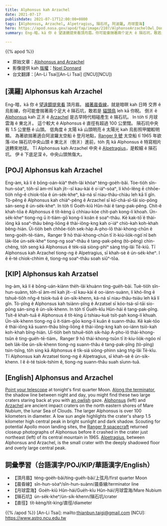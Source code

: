 ```yaml
---
title: Alphonsus kah Arzachel
date: 2021-07-17
publishdate: 2021-07-17T12:00:00+0800
tags: [Alphonsus, Arzachel, Alpetragius, 隕石坑, 阿波羅, 月球雲海]
hero: https://apod.nasa.gov/apod/fap/image/2107/AlphonseArzachelOwl_Donnard1088.jpg
summary: Eng-暗，kā 你 ê 望遠鏡提來看頂月眉。你可能會揣著兩个足大 ê 隕石坑，敢若是貓頭鳥 leh kā 你睨。

---
```


{{% apod %}}

- 原始文章：[Alphonsus and Arzachel](https://apod.nasa.gov/apod/ap210717.html)
- 影像提供 kah [版權][copyright]：[Noel Donnard](https://www.astrobin.com/users/Tino2329/)
- 台文翻譯：[An-Li Tsai][An-Li Tsai] ([NCU][NCU])

## [漢羅] Alphonsus kah Arzachel
Eng-暗，kā 你 ê [望遠鏡提來看][Point your telescope] 頂月眉。
[綴著晨昏線][Along the terminator]，就是暗暝 kah 日時 交界 ê 烏影線，你可能會揣著兩个足大 ê 隕石坑，敢若是 [貓頭鳥][an owlish] leh kā 你睨。
倒爿 ê [Alphonsus][Alphonsus] kah 正爿 ê [Arzachel][Arzachel] 是古早時代相碰產生 ê 隕石坑。
In to̍h tī 月球雲海 ê 東北爿。
這个較大 ê Alphonsus ê 直徑有超過 100 公里闊。
隕石坑中央有 1.5 公里懸 ê 山頭。
低角度 ê 太陽 kā 山頭明亮 ê 太陽光 kah 烏影照甲閣較明顯。
為著欲揣著適合阿波羅太空船 ê 登月地點，[Ranger 9 號][Ranger 9 spacecraft] 太空船 tī 1965 年欲落-lǒe 隕石坑中央山頭 ê 東北爿（倒爿）進前，to̍h 先 kā Alphonsus ê 特寫相片送轉來地球。
Tī Alphonsus kah Arzachel 中央 ê [Alpetragius][Alpetragius]，是較細 ê 隕石坑。
伊 ê 下底足深 ê，中央山頭煞傷大。


## [POJ] Alphonsus kah Arzachel
Eng-àm, kā lí ê bōng-oán-kiàⁿ the̍h-lâi khòaⁿ téng-goe̍h-bâi.
Tòe-tio̍h sîn-hun-sòaⁿ, to̍h-sī àm-mî kah ji̍t--sî kau-kài ê o͘-iáⁿ-sòaⁿ, lí khó-lêng ē chhōe-tio̍h nn̄g-ê chiok-tōa ê ún-se̍k-kheⁿ, ká-ná sī niau-thâu-chiáu leh kā lí gîn.
Tò-pêng ê Alphonsus kah chiàⁿ-pêng ê Arzachel sī kó͘-chá-sî-tāi sio-pōng sán-seng ê ún-se̍k-kheⁿ.
In to̍h tī Goe̍h-kiû Hûn-hái ê tang-pak-pêng.
Chit-ê khah-tōa ê Alphonsus ê ti̍t-kèng ū chhiau-kòe chi̍t-pah kong-lí khoah.
Ún-se̍k-kheⁿ tiong-ng ū it-tiám-gō͘ kong-lí koân ê soaⁿ-thâu.
Kē kak-tō͘ ê thài-iông kā soaⁿ-thâu bêng-liōng ê thài-iông-kng kah o͘-iáⁿ chiò-kah koh-khah bêng-hián.
Ūi-tio̍h beh chhōe-tio̍h sek-ha̍p A-pho-lô thài-khong-chûn ê teng-goe̍h-tē-tiám，Ranger 9 hō thài-khong-chûn tī i̍t-kiú-lio̍k-ngó͘ nî beh la̍k-lǒe ún-se̍k-kheⁿ tiong-ng soaⁿ-thâu ê tang-pak-pêng (tò-pêng) chìn-chêng, to̍h seng kā Alphonsus ê te̍k-siá siòng-phìⁿ sàng tńg-lâi Tē-kiû.
Tī Alphonsus kah Arzachel tiong-ng ê Alpetragius, sī khah-sè ê ún-se̍k-kheⁿ.
I ê ē-té chiok-chhim ê, tiong-ng soaⁿ-thâu soah siūⁿ-tōa.


## [KIP] Alphonsus kah Arzatsel
Ing-àm, kā lí ê bōng-uán-kiànn the̍h-lâi khuànn tíng-gue̍h-bâi.
Tuè-tio̍h sîn-hun-suànn, to̍h-sī àm-mî kah ji̍t--sî kau-kài ê oo-iánn-suànn, lí khó-lîng ē tshuē-tio̍h nn̄g-ê tsiok-tuā ê ún-si̍k-khenn, ká-ná sī niau-thâu-tsiáu leh kā lí gîn.
Tò-pîng ê Alphonsus kah tsiànn-pîng ê Arzatsel sī kóo-tsá-sî-tāi sio-pōng sán-sing ê ún-si̍k-khenn.
In to̍h tī Gue̍h-kîu Hûn-hái ê tang-pak-pîng.
Tsit-ê khah-tuā ê Alphonsus ê ti̍t-kìng ū tshiau-kuè tsi̍t-pah kong-lí khuah.
Ún-si̍k-khenn tiong-ng ū it-tiám-gōo kong-lí kuân ê suann-thâu.
Kē kak-tōo ê thài-iông kā suann-thâu bîng-liōng ê thài-iông-kng kah oo-iánn tsiò-kah koh-khah bîng-hián.
Uī-tio̍h beh tshuē-tio̍h sik-ha̍p A-pho-lô thài-khong-tsûn ê ting-gue̍h-tē-tiám，Ranger 9 hō thài-khong-tsûn tī i̍t-kíu-lio̍k-ngóo nî beh la̍k-lǒe ún-si̍k-khenn tiong-ng suann-thâu ê tang-pak-pîng (tò-pîng) tsìn-tsîng, to̍h sing kā Alphonsus ê ti̍k-siá siòng-phìnn sàng tńg-lâi Tē-kîu.
Tī Alphonsus kah Arzatsel tiong-ng ê Alpetragius, sī khah-sè ê ún-si̍k-khenn.
I ê ē-té tsiok-tshim ê, tiong-ng suann-thâu suah sīunn-tuā.



## [English] Alphonsus and Arzachel
[Point your telescope][Point your telescope] at tonight's first quarter Moon.
[Along the terminator][Along the terminator], the shadow line between night and day, you might find these two large craters staring back at you with [an owlish][an owlish] gaze.
[Alphonsus][Alphonsus] (left) and [Arzachel][Arzachel] are ancient impact craters on the north eastern shores of Mare Nubium, the lunar Sea of Clouds.
The larger Alphonsus is over 100 kilometers in diameter.
A low sun angle highlights the crater's sharp 1.5 kilometer high central peak in bright sunlight and dark shadow.
Scouting for potential Apollo moon landing sites, the [Ranger 9 spacecraft][Ranger 9 spacecraft] returned closeup photographs of Alphonsus before it crashed in the crater just northeast (left) of its central mountain in 1965.
[Alpetragius][Alpetragius], between Alphonsus and Arzachel, is the small crater with the deeply shadowed floor and overly large central peak.



## 詞彙學習（台語漢字/POJ/KIP/華語漢字/English）


- 【頂月眉】téng-goe̍h-bâi/tíng-gue̍h-bâi/上弦月/first quarter Moon
- 【晨昏線】sîn-hun-sòaⁿ/sîn-hun-suànn/晨昏線/terminator line
- 【月球雲海】Goe̍h-kiû Hûn-hái/Gue̍h-kîu Hûn-hái/月球雲海/Mare Nubium
- 【隕石坑】ún-se̍k-kheⁿ/ún-si̍k-khenn/隕石坑/crater
- 【直徑】ti̍t-kèng/ti̍t-kìng/直徑/diameter




{{% /apod %}}
[An-Li Tsai]: mailto:thianbun.taigi@gmail.com
[NCU]: https://www.astro.ncu.edu.tw

[copyright]: https://apod.nasa.gov/apod/fap/lib/about_apod.html#srapply

[Point your telescope]:https://www.astrobin.com/3sjnkh/B/
[Along the terminator]:https://apod.nasa.gov/apod/ap070209.html
[an owlish]:https://en.wikipedia.org/wiki/Lunar_pareidolia
[Alphonsus]:https://en.wikipedia.org/wiki/Alphonsus_(crater)
[Arzachel]:https://en.wikipedia.org/wiki/Arzachel_(crater)
[Ranger 9 spacecraft]:https://solarsystem.nasa.gov/missions/ranger-9/in-depth/
[Alpetragius]:https://en.wikipedia.org/wiki/Alpetragius_(crater)
